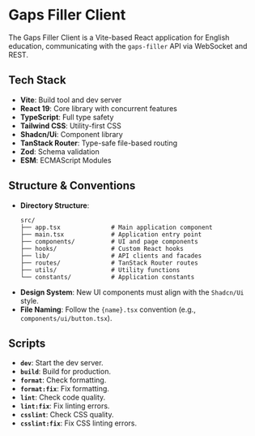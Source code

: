 # Gaps Filler Client

The Gaps Filler Client is a Vite-based React application for English education, communicating with the `gaps-filler` API via WebSocket and REST.

## Tech Stack

- **Vite**: Build tool and dev server
- **React 19**: Core library with concurrent features
- **TypeScript**: Full type safety
- **Tailwind CSS**: Utility-first CSS
- **Shadcn/Ui**: Component library
- **TanStack Router**: Type-safe file-based routing
- **Zod**: Schema validation
- **ESM**: ECMAScript Modules

## Structure & Conventions

- **Directory Structure**:
  ```
  src/
  ├── app.tsx              # Main application component
  ├── main.tsx             # Application entry point
  ├── components/          # UI and page components
  ├── hooks/               # Custom React hooks
  ├── lib/                 # API clients and facades
  ├── routes/              # TanStack Router routes
  ├── utils/               # Utility functions
  └── constants/           # Application constants
  ```
- **Design System**: New UI components must align with the `Shadcn/Ui` style.
- **File Naming**: Follow the `{name}.tsx` convention (e.g., `components/ui/button.tsx`).

## Scripts

- **`dev`**: Start the dev server.
- **`build`**: Build for production.
- **`format`**: Check formatting.
- **`format:fix`**: Fix formatting.
- **`lint`**: Check code quality.
- **`lint:fix`**: Fix linting errors.
- **`csslint`**: Check CSS quality.
- **`csslint:fix`**: Fix CSS linting errors.
